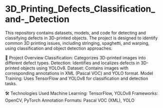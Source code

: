 # 3D_Printing_Defects_Classification_and-_Detection
This repository contains datasets, models, and code for detecting and classifying defects in 3D-printed objects. The project is designed to identify common 3D printing issues, including stringing, spaghetti, and warping, using classification and object detection approaches.

📌 Project Overview
Classification: Categorizes 3D-printed images into different defect types.
Detection: Identifies and localizes defects in 3D-printed objects using YOLOv8.
Dataset: Contains images with corresponding annotations in XML (Pascal VOC) and YOLO format.
Model Training: Uses TensorFlow and YOLOv8 for classification and detection tasks.

🛠 Technologies Used
Machine Learning: TensorFlow, YOLOv8
Frameworks: OpenCV, PyTorch
Annotation Formats: Pascal VOC (XML), YOLO

